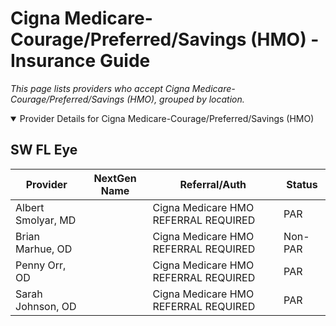 # Cigna Medicare-Courage/Preferred/Savings (HMO) - Insurance Guide

*This page lists providers who accept Cigna Medicare-Courage/Preferred/Savings (HMO), grouped by location.*

<details open><summary>Provider Details for Cigna Medicare-Courage/Preferred/Savings (HMO)</summary>

## SW FL Eye

| Provider | NextGen Name | Referral/Auth | Status |
|----------|-------------|--------------|--------|
| Albert Smolyar, MD |  | Cigna Medicare HMO REFERRAL REQUIRED | PAR |
| Brian Marhue, OD |  | Cigna Medicare HMO REFERRAL REQUIRED | Non-PAR |
| Penny Orr, OD |  | Cigna Medicare HMO REFERRAL REQUIRED | PAR |
| Sarah Johnson, OD |  | Cigna Medicare HMO REFERRAL REQUIRED | PAR |

</details>

